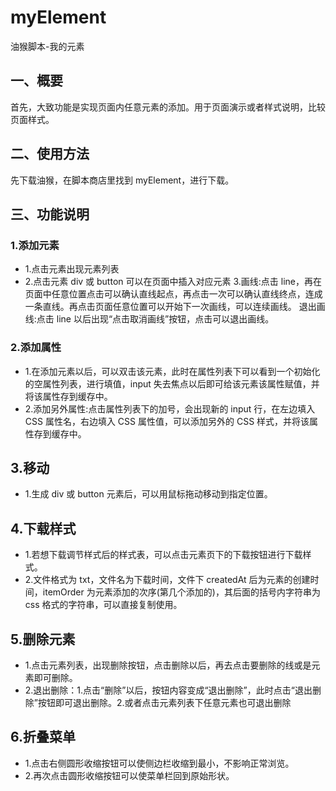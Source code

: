 <!--
 * @文件描述:
 * @公司: thundersdata
 * @作者: 阮旭松
 * @Date: 2019-08-17 17:58:52
 * @LastEditors: 阮旭松
 * @LastEditTime: 2019-08-17 21:54:38
 -->

# myElement

油猴脚本-我的元素

## 一、概要

首先，大致功能是实现页面内任意元素的添加。用于页面演示或者样式说明，比较页面样式。

## 二、使用方法

先下载油猴，在脚本商店里找到 myElement，进行下载。

## 三、功能说明

### 1.添加元素

- 1.点击元素出现元素列表
- 2.点击元素 div 或 button 可以在页面中插入对应元素 3.画线:点击 line，再在页面中任意位置点击可以确认直线起点，再点击一次可以确认直线终点，连成一条直线。再点击页面任意位置可以开始下一次画线，可以连续画线。
  退出画线:点击 line 以后出现“点击取消画线”按钮，点击可以退出画线。

### 2.添加属性

- 1.在添加元素以后，可以双击该元素，此时在属性列表下可以看到一个初始化的空属性列表，进行填值，input 失去焦点以后即可给该元素该属性赋值，并将该属性存到缓存中。
- 2.添加另外属性:点击属性列表下的加号，会出现新的 input 行，在左边填入 CSS 属性名，右边填入 CSS 属性值，可以添加另外的 CSS 样式，并将该属性存到缓存中。

## 3.移动

- 1.生成 div 或 button 元素后，可以用鼠标拖动移动到指定位置。

## 4.下载样式

- 1.若想下载调节样式后的样式表，可以点击元素页下的下载按钮进行下载样式。
- 2.文件格式为 txt，文件名为下载时间，文件下 createdAt 后为元素的创建时间，itemOrder 为元素添加的次序(第几个添加的)，其后面的括号内字符串为 css 格式的字符串，可以直接复制使用。

## 5.删除元素

- 1.点击元素列表，出现删除按钮，点击删除以后，再去点击要删除的线或是元素即可删除。
- 2.退出删除：1.点击“删除”以后，按钮内容变成“退出删除”，此时点击“退出删除”按钮即可退出删除。2.或者点击元素列表下任意元素也可退出删除

## 6.折叠菜单

- 1.点击右侧圆形收缩按钮可以使侧边栏收缩到最小，不影响正常浏览。
- 2.再次点击圆形收缩按钮可以使菜单栏回到原始形状。
